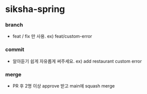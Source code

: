 # siksha-spring

### branch
- feat / fix 만 사용. ex) feat/custom-error

### commit
- 알아듣기 쉽게 자유롭게 써주세요. ex) add restaurant custom error

### merge
- PR 후 2명 이상 approve 받고 main에 squash merge
